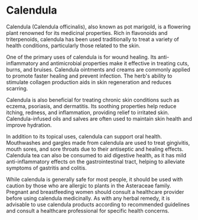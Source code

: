 <!--
source: GPT-4o: calendula (medicinal) (as paragraphs) (less than 220 words)
tags: herbals
-->

# Calendula

Calendula (Calendula officinalis), also known as pot marigold, is a flowering plant renowned for its medicinal properties. Rich in flavonoids and triterpenoids, calendula has been used traditionally to treat a variety of health conditions, particularly those related to the skin.

One of the primary uses of calendula is for wound healing. Its anti-inflammatory and antimicrobial properties make it effective in treating cuts, burns, and bruises. Calendula ointments and creams are commonly applied to promote faster healing and prevent infection. The herb's ability to stimulate collagen production aids in skin regeneration and reduces scarring.

Calendula is also beneficial for treating chronic skin conditions such as eczema, psoriasis, and dermatitis. Its soothing properties help reduce itching, redness, and inflammation, providing relief to irritated skin. Calendula-infused oils and salves are often used to maintain skin health and improve hydration.

In addition to its topical uses, calendula can support oral health. Mouthwashes and gargles made from calendula are used to treat gingivitis, mouth sores, and sore throats due to their antiseptic and healing effects. Calendula tea can also be consumed to aid digestive health, as it has mild anti-inflammatory effects on the gastrointestinal tract, helping to alleviate symptoms of gastritis and colitis.

While calendula is generally safe for most people, it should be used with caution by those who are allergic to plants in the Asteraceae family. Pregnant and breastfeeding women should consult a healthcare provider before using calendula medicinally. As with any herbal remedy, it is advisable to use calendula products according to recommended guidelines and consult a healthcare professional for specific health concerns.